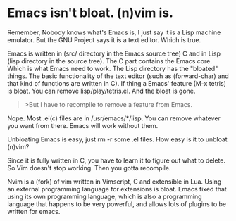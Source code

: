 # Emacs isn't bloat. (n)vim is.

Remember, Nobody knows what's Emacs is, I just say it is a Lisp
machine emulator. But the GNU Project says it is a text editor. Which
is true.

Emacs is written in (src/ directory in the Emacs source tree) C and in
Lisp (lisp directory in the source tree). The C part contains the
Emacs core. Which is what Emacs need to work. The Lisp directory has
the "bloated" things. The basic functionality of the text editor (such
as (forward-char) and that kind of functions are written in C). If
thing a Emacs' feature (M-x tetris) is bloat. You can remove
lisp/play/tetris.el. And the bloat is gone.

>\>But I have to recompile to remove a feature from Emacs.

Nope. Most .el(c) files are in /usr/emacs/*/lisp. You can remove
whatever you want from there. Emacs will work without them.

Unbloating Emacs is easy, just rm -r some .el files. How easy is it to
unbloat (n)vim?

Since it is fully written in C, you have to learn it to figure out
what to delete. So Vim doesn't stop working. Then you gotta recompile.

Nvim is a (fork) of vim written in Vimscript, C and extensible in Lua.
Using an external programming language for extensions is bloat. Emacs
fixed that using its own programming language, which is also a programming
language that happens to be very powerful, and allows lots of plugins to be
written for emacs.
